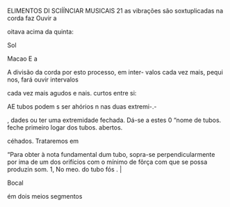 ELIMENTOS DI SCIÍÍNCIAR MUSICAIS 21
as vibrações são soxtuplicadas na corda faz Ouvir a

oitava acima da quinta:

Sol

Macao E a

A divisão da corda por esto processo, em inter-
valos cada vez mais, pequi nos, fará ouvir intervalos

cada vez mais agudos e nais. curtos entre si:

AE tubos podem s ser ahórios n nas duas extremi-.-

, dades ou ter uma extremidade fechada. Dá-se a
estes 0 “nome de tubos. feche
primeiro logar dos tubos. abertos.

céhados. Trataremos em

“Para obter à nota fundamental dum tubo, sopra-se
perpendicularmente por ima de um dos orifícios
com o mínimo de fôrça com que se possa produzin
som. 1, No meo. do tubo fós . |

Bocal

ém dois meios segmentos


